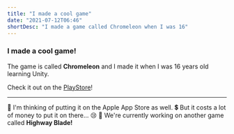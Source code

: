 ```yaml
---
title: "I made a cool game"
date: "2021-07-12T06:46"
shortDesc: "I made a game called Chromeleon when I was 16"
---
```


### I made a cool game!

The game is called **Chromeleon** and I made it when I was 16 years old learning Unity.

Check it out on the [PlayStore]("https://play.google.com/store/apps/details?id=com.DigikattStudios.Chromeleon&hl=en&gl=US")!

---

🤔 I'm thinking of putting it on the Apple App Store as well.
💲 But it costs a lot of money to put it on there... 😢
🛵 We're currently working on another game called **Highway Blade!**
